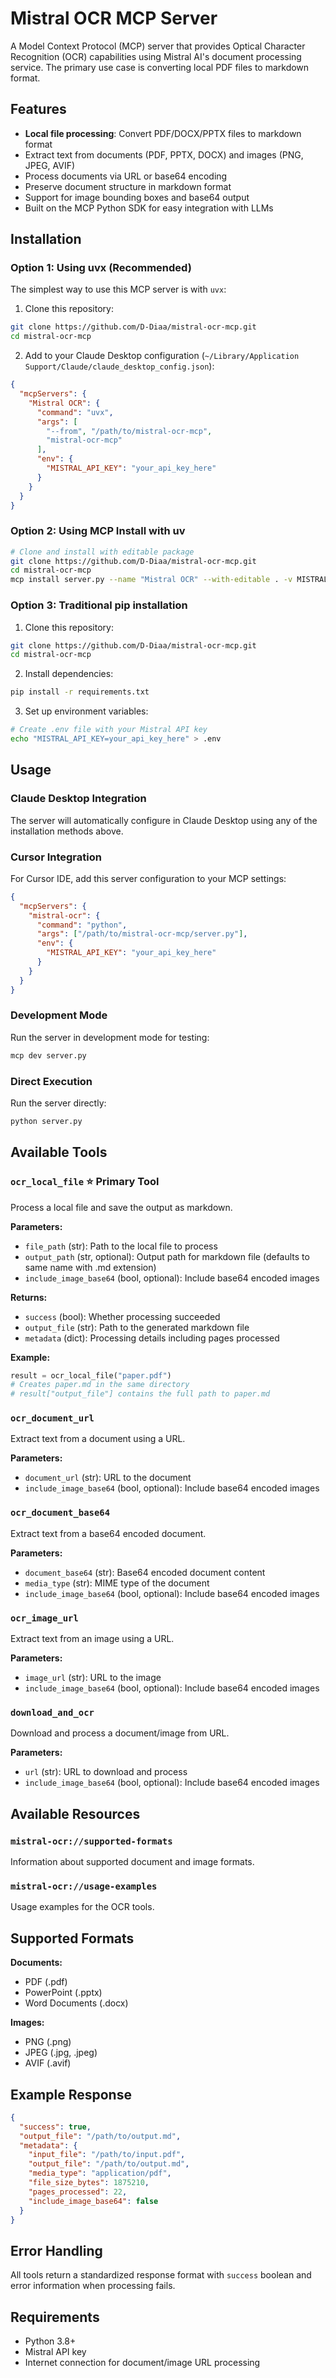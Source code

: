 # Mistral OCR MCP Server

A Model Context Protocol (MCP) server that provides Optical Character Recognition (OCR) capabilities using Mistral AI's document processing service. The primary use case is converting local PDF files to markdown format.

## Features

- **Local file processing**: Convert PDF/DOCX/PPTX files to markdown format
- Extract text from documents (PDF, PPTX, DOCX) and images (PNG, JPEG, AVIF)
- Process documents via URL or base64 encoding
- Preserve document structure in markdown format
- Support for image bounding boxes and base64 output
- Built on the MCP Python SDK for easy integration with LLMs

## Installation

### Option 1: Using uvx (Recommended)

The simplest way to use this MCP server is with `uvx`:

1. Clone this repository:
```bash
git clone https://github.com/D-Diaa/mistral-ocr-mcp.git
cd mistral-ocr-mcp
```

2. Add to your Claude Desktop configuration (`~/Library/Application Support/Claude/claude_desktop_config.json`):
```json
{
  "mcpServers": {
    "Mistral OCR": {
      "command": "uvx",
      "args": [
        "--from", "/path/to/mistral-ocr-mcp",
        "mistral-ocr-mcp"
      ],
      "env": {
        "MISTRAL_API_KEY": "your_api_key_here"
      }
    }
  }
}
```

### Option 2: Using MCP Install with uv

```bash
# Clone and install with editable package
git clone https://github.com/D-Diaa/mistral-ocr-mcp.git
cd mistral-ocr-mcp
mcp install server.py --name "Mistral OCR" --with-editable . -v MISTRAL_API_KEY=your_api_key_here
```

### Option 3: Traditional pip installation

1. Clone this repository:
```bash
git clone https://github.com/D-Diaa/mistral-ocr-mcp.git
cd mistral-ocr-mcp
```

2. Install dependencies:
```bash
pip install -r requirements.txt
```

3. Set up environment variables:
```bash
# Create .env file with your Mistral API key
echo "MISTRAL_API_KEY=your_api_key_here" > .env
```

## Usage

### Claude Desktop Integration

The server will automatically configure in Claude Desktop using any of the installation methods above.

### Cursor Integration

For Cursor IDE, add this server configuration to your MCP settings:

```json
{
  "mcpServers": {
    "mistral-ocr": {
      "command": "python",
      "args": ["/path/to/mistral-ocr-mcp/server.py"],
      "env": {
        "MISTRAL_API_KEY": "your_api_key_here"
      }
    }
  }
}
```

### Development Mode

Run the server in development mode for testing:

```bash
mcp dev server.py
```

### Direct Execution

Run the server directly:

```bash
python server.py
```

## Available Tools

### `ocr_local_file` ⭐ **Primary Tool**
Process a local file and save the output as markdown.

**Parameters:**
- `file_path` (str): Path to the local file to process
- `output_path` (str, optional): Output path for markdown file (defaults to same name with .md extension)
- `include_image_base64` (bool, optional): Include base64 encoded images

**Returns:**
- `success` (bool): Whether processing succeeded
- `output_file` (str): Path to the generated markdown file
- `metadata` (dict): Processing details including pages processed

**Example:**
```python
result = ocr_local_file("paper.pdf")
# Creates paper.md in the same directory
# result["output_file"] contains the full path to paper.md
```

### `ocr_document_url`
Extract text from a document using a URL.

**Parameters:**
- `document_url` (str): URL to the document
- `include_image_base64` (bool, optional): Include base64 encoded images

### `ocr_document_base64`
Extract text from a base64 encoded document.

**Parameters:**
- `document_base64` (str): Base64 encoded document content
- `media_type` (str): MIME type of the document
- `include_image_base64` (bool, optional): Include base64 encoded images

### `ocr_image_url`
Extract text from an image using a URL.

**Parameters:**
- `image_url` (str): URL to the image
- `include_image_base64` (bool, optional): Include base64 encoded images

### `download_and_ocr`
Download and process a document/image from URL.

**Parameters:**
- `url` (str): URL to download and process
- `include_image_base64` (bool, optional): Include base64 encoded images

## Available Resources

### `mistral-ocr://supported-formats`
Information about supported document and image formats.

### `mistral-ocr://usage-examples`
Usage examples for the OCR tools.

## Supported Formats

**Documents:**
- PDF (.pdf)
- PowerPoint (.pptx)
- Word Documents (.docx)

**Images:**
- PNG (.png)
- JPEG (.jpg, .jpeg)
- AVIF (.avif)

## Example Response

```json
{
  "success": true,
  "output_file": "/path/to/output.md",
  "metadata": {
    "input_file": "/path/to/input.pdf",
    "output_file": "/path/to/output.md",
    "media_type": "application/pdf",
    "file_size_bytes": 1875210,
    "pages_processed": 22,
    "include_image_base64": false
  }
}
```

## Error Handling

All tools return a standardized response format with `success` boolean and error information when processing fails.

## Requirements

- Python 3.8+
- Mistral API key
- Internet connection for document/image URL processing